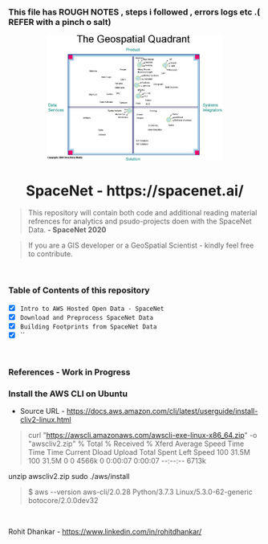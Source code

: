 ### This file has ROUGH NOTES , steps i followed , errors logs etc .( REFER with a pinch o salt)  


<p align="center">
    <img src="https://github.com/DigitalCognition-GIS/py_qgis_2020/blob/master/ScreenCaptures_QGIS/Geospatial_Quadrants-2.jpg" width= "350px">
</p>

<h1 align="center">SpaceNet - https://spacenet.ai/</h1>

>This repository will contain both code and additional reading material refrences for analytics and psudo-projects doen with the SpaceNet Data. **- SpaceNet 2020**
 
> If you are a GIS developer or a GeoSpatial Scientist - kindly feel free to contribute. 


<br/>


### Table of Contents of this repository

- [X] `Intro to AWS Hosted Open Data - SpaceNet` 
- [X] `Download and Preprocess SpaceNet Data` 
- [X] `Building Footprints from SpaceNet Data` 
- [X] `` 

<br/>

### References - Work in Progress

### Install the AWS CLI on Ubuntu  

- Source URL - https://docs.aws.amazon.com/cli/latest/userguide/install-cliv2-linux.html  

> curl "https://awscli.amazonaws.com/awscli-exe-linux-x86_64.zip" -o "awscliv2.zip"
  % Total    % Received % Xferd  Average Speed   Time    Time     Time  Current
                                 Dload  Upload   Total   Spent    Left  Speed
100 31.5M  100 31.5M    0     0  4566k      0  0:00:07  0:00:07 --:--:-- 6713k

unzip awscliv2.zip
sudo ./aws/install  

> $ aws --version
aws-cli/2.0.28 Python/3.7.3 Linux/5.3.0-62-generic botocore/2.0.0dev32  




<br/>


Rohit Dhankar - https://www.linkedin.com/in/rohitdhankar/




